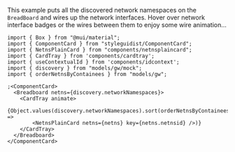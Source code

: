 This example puts all the discovered network namespaces on the `BreadBoard` and
wires up the network interfaces. Hover over network interface badges or the
wires between them to enjoy some wire animation...

```tsx
import { Box } from "@mui/material";
import { ComponentCard } from "styleguidist/ComponentCard";
import { NetnsPlainCard } from "components/netnsplaincard";
import { CardTray } from 'components/cardtray';
import { useContextualId } from 'components/idcontext';
import { discovery } from "models/gw/mock";
import { orderNetnsByContainees } from "models/gw";

;<ComponentCard>
  <Breadboard netns={discovery.networkNamespaces}>
    <CardTray animate>
      {Object.values(discovery.networkNamespaces).sort(orderNetnsByContainees).map(netns =>
        <NetnsPlainCard netns={netns} key={netns.netnsid} />)}
    </CardTray>
  </Breadboard>
</ComponentCard>
```
